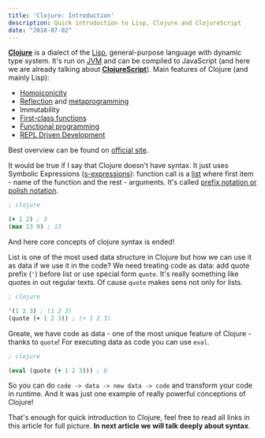```yaml
---
title: 'Clojure: Introduction'
description: Quick introduction to Lisp, Clojure and ClojureScript
date: "2018-07-02"
---
```


**[Clojure](https://en.wikipedia.org/wiki/Clojure)** is a dialect of the [Lisp](https://en.wikipedia.org/wiki/Lisp_(programming_language)), general-purpose language with dynamic type system. It's run on [JVM](https://ru.wikipedia.org/wiki/Java_Virtual_Machine) and can be compiled to JavaScript (and here we are already talking about **[ClojureScript](https://clojurescript.org/)**). Main features of Clojure (and mainly Lisp):

* [Homoiconicity](https://en.wikipedia.org/wiki/Homoiconicity)
* [Reflection](https://en.wikipedia.org/wiki/Reflection_(computer_programming)) and [metaprogramming](https://en.wikipedia.org/wiki/Metaprogramming)
* Immutability
* [First-class functions](https://en.wikipedia.org/wiki/First-class_functions)
* [Functional programming](https://en.wikipedia.org/wiki/Functional_programming)
* [REPL Driven Development](https://clojure.org/about/dynamic)

Best overview can be found on [official site](https://clojure.org/about/rationale).

It would be true if I say that Clojure doesn't have syntax. It just uses Symbolic Expressions ([s-expressions](https://en.wikipedia.org/wiki/S-expression)): function call is a [list](https://en.wikipedia.org/wiki/List_(abstract_data_type)) where first item - name of the function and the rest - arguments. It's called [prefix notation or polish notation](https://en.wikipedia.org/wiki/Polish_notation).

```clojure
; clojure

(+ 1 2) ; 3
(max 13 9) ; 13
```

And here core concepts of clojure syntax is ended!

List is one of the most used data structure in Clojure but how we can use it as data if we use it in the code? We need treating code as data: add quote prefix (`'`) before list or use special form `quote`. It's really something like quotes in out regular texts. Of cause `quote` makes sens not only for lists.

```clojure
; clojure

'(1 2 3) ; (1 2 3)
(quote (+ 1 2 3)) ; (+ 1 2 3)
```

Greate, we have code as data - one of the most unique feature of Clojure - thanks to `quote`! For executing data as code you can use `eval`.

```clojure
; clojure

(eval (quote (+ 1 2 3))) ; 6
```

So you can do `code -> data -> new data -> code` and transform your code in runtime. And it was just one example of really powerful conceptions of Clojure!

That's enough for quick introduction to Clojure, feel free to read all links in this article for full picture. **In next article we will talk deeply about syntax**.